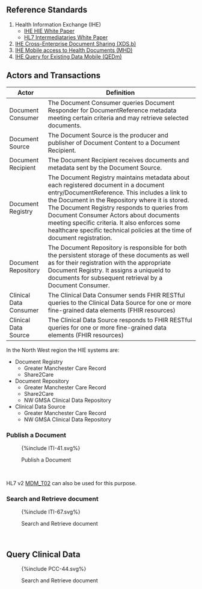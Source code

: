 ## Reference Standards

1. Health Information Exchange (IHE)
   - [IHE HIE White Paper](https://profiles.ihe.net/ITI/HIE-Whitepaper/)
   - [HL7 Intermediataries White Paper](https://confluence.hl7.org/spaces/FHIR/pages/144967060/Intermediaries+White+Paper)
2. [IHE Cross-Enterprise Document Sharing (XDS.b)](https://profiles.ihe.net/ITI/TF/Volume1/ch-10.html) 
3. [IHE Mobile access to Health Documents (MHD)](https://profiles.ihe.net/ITI/MHD/index.html)
4. [IHE Query for Existing Data Mobile (QEDm)](https://profiles.ihe.net/PCC/QEDm/index.html)

## Actors and Transactions

| Actor                  | Definition                                                                                                                                                                                                                                                                                                                                                                                                      |
|------------------------|-----------------------------------------------------------------------------------------------------------------------------------------------------------------------------------------------------------------------------------------------------------------------------------------------------------------------------------------------------------------------------------------------------------------|
| Document Consumer      | The Document Consumer queries Document Responder for DocumentReference metadata meeting certain criteria and may retrieve selected documents.                                                                                                                                                                                                                                                                   |
| Document Source        | The Document Source is the producer and publisher of Document Content to a Document Recipient.                                                                                                                                                                                                                                                                  |
| Document Recipient     | The Document Recipient receives documents and metadata sent by the Document Source.                                                                                                                                                                                                                                                                                                                             |
| Document Registry      | The Document Registry maintains metadata about each registered document in a document entry/DocumentReference. This includes a link to the Document in the Repository where it is stored. The Document Registry responds to queries from Document Consumer Actors about documents meeting specific criteria. It also enforces some healthcare specific technical policies at the time of document registration. | 
| Document Repository    | The Document Repository is responsible for both the persistent storage of these documents as well as for their registration with the appropriate Document Registry. It assigns a uniqueId to documents for subsequent retrieval by a Document Consumer.                                                                                                                                                                                                                                                                                                                                                                                                                | 
| Clinical Data Consumer | The Clinical Data Consumer sends FHIR RESTful queries to the Clinical Data Source for one or more fine-grained data elements (FHIR resources)                                                                                                                                                                                                                                                                   |
| Clinical Data Source   | The Clinical Data Source responds to FHIR RESTful queries for one or more fine-grained data elements (FHIR resources)                                                                                                                                                                                                                                                                                           |  

In the North West region the HIE systems are:

- Document Registry
    - Greater Manchester Care Record
    - Share2Care
- Document Repository
    - Greater Manchester Care Record
    - Share2Care
    - NW GMSA Clinical Data Repository
- Clinical Data Source
    - Greater Manchester Care Record
    - NW GMSA Clinical Data Repository

### Publish a Document

<figure>
{%include ITI-41.svg%}
<p id="fX.X.X.X-X" class="figureTitle">Publish a Document</p>
</figure>
<br clear="all">

HL7 v2 [MDM_T02](mdm_t02-original-document-notification-and-content) can also be used for this purpose. 

### Search and Retrieve document

<figure>
{%include ITI-67.svg%}
<p id="fX.X.X.X-X" class="figureTitle">Search and Retrieve document</p>
</figure>
<br clear="all">

## Query Clinical Data 

<figure>
{%include PCC-44.svg%}
<p id="fX.X.X.X-X" class="figureTitle">Search and Retrieve document</p>
</figure>
<br clear="all">

